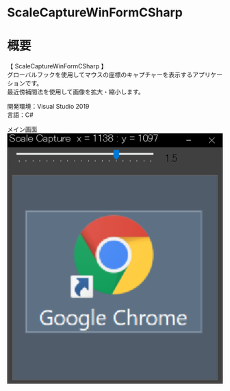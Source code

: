 # ScaleCaptureWinFormCSharp

# 概要
【 ScaleCaptureWinFormCSharp 】  
グローバルフックを使用してマウスの座標のキャプチャーを表示するアプリケーションです。  
最近傍補間法を使用して画像を拡大・縮小します。    

開発環境：Visual Studio 2019  
言語：C# 

メイン画面  
![スクリーンショット](https://github.com/toshinomi/ScaleCaptureWinFormCSharp/blob/master/ScaleCaptureWinFormCSharp.png)
